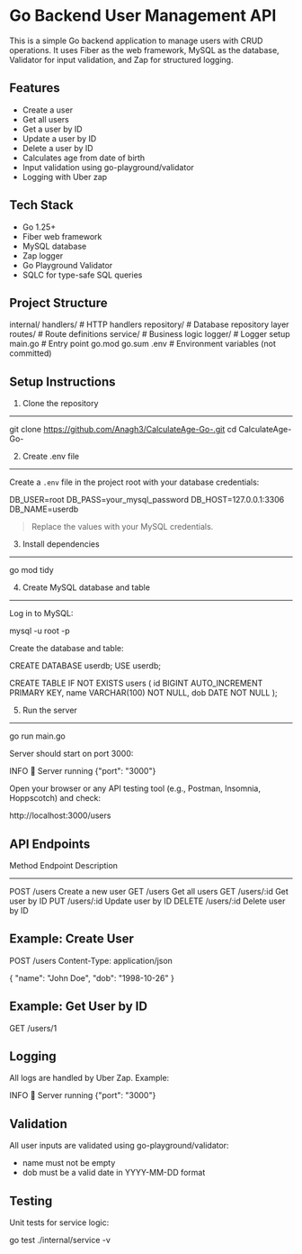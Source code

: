 Go Backend User Management API
==============================

This is a simple Go backend application to manage users with CRUD operations.
It uses Fiber as the web framework, MySQL as the database, Validator for input
validation, and Zap for structured logging.

Features
--------
- Create a user
- Get all users
- Get a user by ID
- Update a user by ID
- Delete a user by ID
- Calculates age from date of birth
- Input validation using go-playground/validator
- Logging with Uber zap

Tech Stack
----------
- Go 1.25+
- Fiber web framework
- MySQL database
- Zap logger
- Go Playground Validator
- SQLC for type-safe SQL queries

Project Structure
-----------------
internal/
    handlers/      # HTTP handlers
    repository/    # Database repository layer
    routes/        # Route definitions
    service/       # Business logic
    logger/        # Logger setup
main.go            # Entry point
go.mod
go.sum
.env               # Environment variables (not committed)

Setup Instructions
------------------

1. Clone the repository
-----------------------
git clone https://github.com/Anagh3/CalculateAge-Go-.git
cd CalculateAge-Go-

2. Create .env file
------------------
Create a `.env` file in the project root with your database credentials:

DB_USER=root
DB_PASS=your_mysql_password
DB_HOST=127.0.0.1:3306
DB_NAME=userdb

> Replace the values with your MySQL credentials.

3. Install dependencies
----------------------
go mod tidy

4. Create MySQL database and table
----------------------------------
Log in to MySQL:

mysql -u root -p

Create the database and table:

CREATE DATABASE userdb;
USE userdb;

CREATE TABLE IF NOT EXISTS users (
    id BIGINT AUTO_INCREMENT PRIMARY KEY,
    name VARCHAR(100) NOT NULL,
    dob DATE NOT NULL
);

5. Run the server
-----------------
go run main.go

Server should start on port 3000:

INFO    🚀 Server running {"port": "3000"}

Open your browser or any API testing tool (e.g., Postman, Insomnia, Hoppscotch) and check:

http://localhost:3000/users

API Endpoints
-------------
Method  Endpoint         Description
------  --------------- ---------------------------------
POST    /users           Create a new user
GET     /users           Get all users
GET     /users/:id       Get user by ID
PUT     /users/:id       Update user by ID
DELETE  /users/:id       Delete user by ID

Example: Create User
-------------------
POST /users
Content-Type: application/json

{
  "name": "John Doe",
  "dob": "1998-10-26"
}

Example: Get User by ID
-----------------------
GET /users/1

Logging
-------
All logs are handled by Uber Zap. Example:

INFO    🚀 Server running {"port": "3000"}

Validation
----------
All user inputs are validated using go-playground/validator:

- name must not be empty
- dob must be a valid date in YYYY-MM-DD format

Testing
-------
Unit tests for service logic:

go test ./internal/service -v

